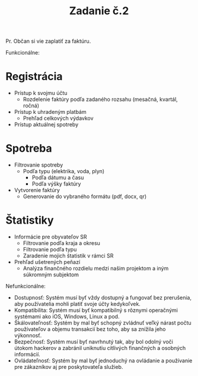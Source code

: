 ﻿---
layout: post
title:  "Zadanie č.2"
excerpt: ""
image: "/images/presentation.png"
---


Pr. Občan si vie zaplatiť za faktúru.

Funkcionálne:

# Registrácia
- Prístup k svojmu účtu
    - Rozdelenie faktúry podľa zadaného rozsahu (mesačná, kvartál, ročná)
- Prístup k uhradeným platbám
    - Prehľad celkových výdavkov
- Prístup aktuálnej spotreby

# Spotreba
- Filtrovanie spotreby
    - Podľa typu (elektrika, voda, plyn)
        - Podľa dátumu a času
        - Podľa výšky faktúry
- Vytvorenie faktúry
    - Generovanie do vybraného formátu (pdf, docx, qr)

# Štatistiky
- Informácie pre obyvateľov SR
    - Filtrovanie podľa kraja a okresu
    - Filtrovanie podľa typu
    - Zaradenie mojich štatistik v rámci SR
- Prehľad ušetrených peňazí
    - Analýza finančného rozdielu medzi našim projektom a iným súkromným subjektom

Nefunkcionálne:

- Dostupnosť: Systém musí byť vždy dostupný a fungovať bez prerušenia, aby používatelia mohli platiť svoje účty kedykoľvek.
- Kompatibilita: Systém musí byť kompatibilný s rôznymi operačnými systémami ako iOS, Windows, Linux a pod.
- Škálovateľnosť: Systém by mal byť schopný zvládnuť veľký nárast počtu používateľov a objemu transakcií bez toho, aby sa znížila jeho výkonnosť.
- Bezpečnosť: Systém musí byť navrhnutý tak, aby bol odolný voči útokom hackerov a zabránil uniknutiu citlivých finančných a osobných informácií.
- Ovládateľnosť: Systém by mal byť jednoduchý na ovládanie a používanie pre zákazníkov aj pre poskytovateľa služieb.

